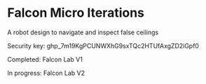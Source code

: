 # Falcon Micro Iterations

A robot design to navigate and inspect false ceilings

Security key: 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

Completed: Falcon Lab V1

In progress: Falcon Lab V2
